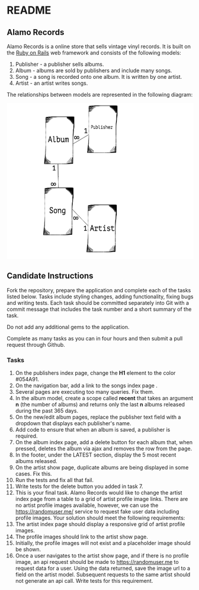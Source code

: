 # README

## Alamo Records

Alamo Records is a online store that sells vintage vinyl records. It is built on the [Ruby on Rails](http://www.rubyonrails.org) web framework and consists of the following models:

1. Publisher - a publisher sells albums.
2. Album - albums are sold by publishers and include many songs.
3. Song - a song is recorded onto one album. It is written by one artist.
4. Artist - an artist writes songs.

The relationships between models are represented in the following diagram:

![Alamo Records model diagram](public/alamo_records_diagram.png)

## Candidate Instructions

Fork the repository, prepare the application and complete each of the tasks listed below. Tasks include styling changes, adding functionality, fixing bugs and writing tests. Each task should be committed separately into Git with a commit message that includes the task number and a short summary of the task.

Do not add any additional gems to the application.

Complete as many tasks as you can in four hours and then submit a pull request through Github.

### Tasks

1. On the publishers index page, change the __H1__ element to the color #054A91.
2. On the navigation bar, add a link to the songs index page .
3. Several pages are executing too many queries. Fix them.
4. In the album model, create a scope called __recent__ that takes an argument __n__ (the number of albums) and returns only the last __n__ albums released during the past 365 days.
5. On the new/edit album pages, replace the publisher text field with a dropdown that displays each publisher's name.
6. Add code to ensure that when an album is saved, a publisher is required.
7. On the album index page, add a delete button for each album that, when pressed, deletes the album via ajax and removes the row from the page.
8. In the footer, under the LATEST section, display the 5 most recent albums released.
9. On the artist show page, duplicate albums are being displayed in some cases. Fix this.
9. Run the tests and fix all that fail.
10. Write tests for the delete button you added in task 7.
11. This is your final task. Alamo Records would like to change the artist index page from a table to a grid of artist profile image links. There are no artist profile images available, however, we can use the https://randomuser.me/ service to request fake user data including profile images. Your solution should meet the following requirements:
  1. The artist index page should display a responsive grid of artist profile images.
  2. The profile images should link to the artist show page.
  3. Initially, the profile images will not exist and a placeholder image should be shown.
  4. Once a user navigates to the artist show page, and if there is no profile image, an api request should be made to https://randomuser.me to request data for a user. Using the data returned, save the image url to a field on the artist model. Subsequent requests to the same artist should not generate an api call. Write tests for this requirement.